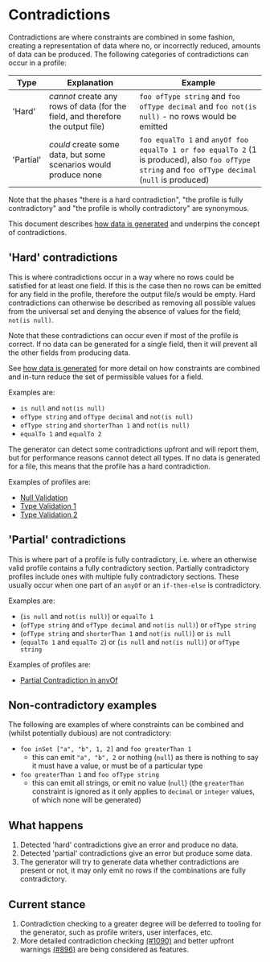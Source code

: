 # Contradictions

Contradictions are where constraints are combined in some fashion, creating a representation of data where no, or incorrectly reduced, amounts of data can be produced.
The following categories of contradictions can occur in a profile:


| Type | Explanation | Example |
| ---- | ---- | ---- |
| 'Hard' | _cannot_ create any rows of data (for the field, and therefore the output file) | `foo ofType string` and `foo ofType decimal` and `foo not(is null)` - no rows would be emitted |
| 'Partial' | _could_ create some data, but some scenarios would produce none | `foo equalTo 1` and `anyOf foo equalTo 1 or foo equalTo 2` (1 is produced), also `foo ofType string` and `foo ofType decimal` (`null` is produced) |

Note that the phases "there is a hard contradiction", "the profile is fully contradictory" and "the profile is wholly contradictory" are synonymous.

This document describes [how data is generated](SetRestrictionAndGeneration.md) and underpins the concept of contradictions.

## 'Hard' contradictions
This is where contradictions occur in a way where no rows could be satisfied for at least one field. If this is the case then no rows can be emitted for any field in the profile, therefore the output file/s would be empty.
Hard contradictions can otherwise be described as removing all possible values from the universal set and denying the absence of values for the field; `not(is null)`.

Note that these contradictions can occur even if most of the profile is correct. If no data can be generated for a single field, then it will prevent all the other fields from producing data.

See [how data is generated](SetRestrictionAndGeneration.md) for more detail on how constraints are combined and in-turn reduce the set of permissible values for a field.

Examples are:
* `is null` and `not(is null)`
* `ofType string` and `ofType decimal` and `not(is null)`
* `ofType string` and `shorterThan 1` and `not(is null)`
* `equalTo 1` and `equalTo 2`

The generator can detect some contradictions upfront and will report them, but for performance reasons cannot detect all types.
If no data is generated for a file, this means that the profile has a hard contradiction. 

Examples of profiles are:
* [Null Validation](../../examples/hard-contradiction-null-validation/profile.json)
* [Type Validation 1](../../examples/hard-contradiction-type-validation-1/profile.json)
* [Type Validation 2](../../examples/hard-contradiction-type-validation-2/profile.json)

## 'Partial' contradictions
This is where part of a profile is fully contradictory, i.e. where an otherwise valid profile contains a fully contradictory section. Partially contradictory profiles include ones with multiple fully contradictory sections. These usually occur when one part of an `anyOf` or an `if-then-else` is contradictory. 

Examples are:
* (`is null` and `not(is null)`) or `equalTo 1`
* (`ofType string` and `ofType decimal` and `not(is null)`) or `ofType string`
* (`ofType string` and `shorterThan 1` and `not(is null)`) or `is null` 
* (`equalTo 1` and `equalTo 2`) or (`is null` and `not(is null)`) or `ofType string`

Examples of profiles are:
* [Partial Contradiction in anyOf](../../examples/partial-contradictions/profile.json)

## Non-contradictory examples
The following are examples of where constraints can be combined and (whilst potentially dubious) are not contradictory:
* `foo inSet ["a", "b", 1, 2]` and `foo greaterThan 1`
  * this can emit `"a", "b", 2` or nothing (`null`) as there is nothing to say it must have a value, or must be of a particular type
* `foo greaterThan 1` and `foo ofType string`
  * this can emit all strings, or emit no value (`null`) (the `greaterThan` constraint is ignored as it only applies to `decimal` or `integer` values, of which none will be generated)

## What happens
1. Detected 'hard' contradictions give an error and produce no data.
1. Detected 'partial' contradictions give an error but produce some data.
1. The generator will try to generate data whether contradictions are present or not, it may only emit no rows if the combinations are fully contradictory.

## Current stance
1. Contradiction checking to a greater degree will be deferred to tooling for the generator, such as profile writers, user interfaces, etc.
1. More detailed contradiction checking [(#1090)](https://github.com/finos/datahelix/issues/1090) and better upfront warnings [(#896)](https://github.com/finos/datahelix/issues/896) are being considered as features.
